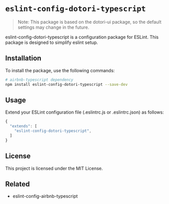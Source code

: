 # `eslint-config-dotori-typescript`

> Note: This package is based on the dotori-ui package, so the default settings may change in the future.
> 
eslint-config-dotori-typescript is a configuration package for ESLint. This package is designed to simplify eslint setup.

## Installation

To install the package, use the following commands:
```bash
# airbnb-typescript dependency
npm install eslint-config-dotori-typescript --save-dev
```


## Usage
Extend your ESLint configuration file (.eslintrc.js or .eslintrc.json) as follows:
```javascript
{
  "extends": [
    "eslint-config-dotori-typescript",
  ]
}
```


## License
This project is licensed under the MIT License.

## Related
- eslint-config-airbnb-typescript

